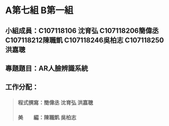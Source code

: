 # A第七組 B第一組
## 小組成員：C107118106 沈育弘 C107118206簡偉丞 C107118212陳職凱 C107118246吳柏志 C107118250洪嘉聰
## 專題題目：AR人臉辨識系統
## 工作分配：
> ### 程式撰寫：簡偉丞 沈育弘 洪嘉聰
> ### 美　　編：陳職凱 吳柏志


